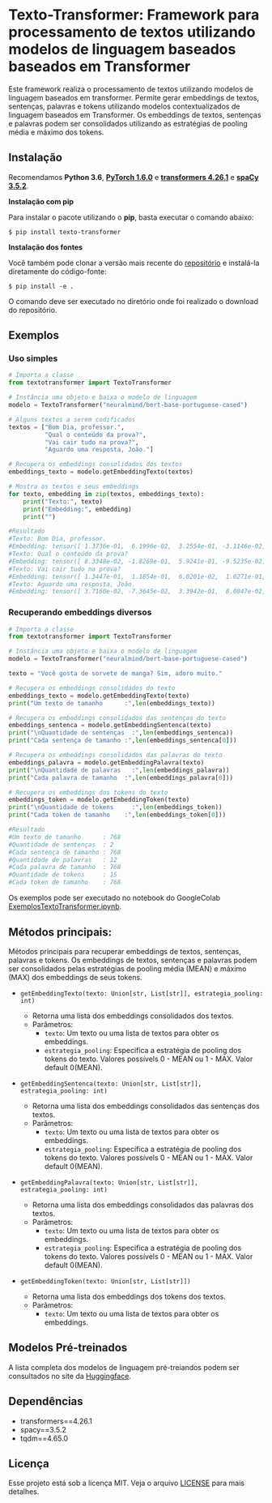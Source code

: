 # Texto-Transformer: Framework para processamento de textos utilizando modelos de linguagem baseados baseados em Transformer

Este framework realiza o processamento de textos utilizando modelos de linguagem baseados em transformer. Permite gerar embeddings de textos, sentenças, palavras e tokens utilizando modelos contextualizados de linguagem  baseados em Transformer. Os embeddings de textos, sentenças e palavras podem ser consolidados utilizando as estratégias de pooling média e máximo dos tokens.

## Instalação

Recomendamos **Python 3.6**, **[PyTorch 1.6.0](https://pytorch.org/get-started/locally/)** e **[transformers 4.26.1](https://github.com/huggingface/transformers)** e **[spaCy 3.5.2](https://spacy.io)**. 

**Instalação com pip**

Para instalar o pacote utilizando o **pip**, basta executar o comando abaixo:

<pre><code>$ pip install texto-transformer</code></pre>

**Instalação dos fontes**

Você também pode clonar a versão mais recente do [repositório](https://github.com/osmarbraz/texto-transformer.git) e instalá-la diretamente do código-fonte:

<pre><code>$ pip install -e .</code></pre>

O comando deve ser executado no diretório onde foi realizado o download do repositório.

## Exemplos 

### Uso simples

````python
# Importa a classe
from textotransformer import TextoTransformer

# Instância uma objeto e baixa o modelo de linguagem
modelo = TextoTransformer("neuralmind/bert-base-portuguese-cased")

# Alguns textos a serem codificados
textos = ["Bom Dia, professor.",
          "Qual o conteúdo da prova?",
          "Vai cair tudo na prova?",
          "Aguardo uma resposta, João."]

# Recupera os embeddings consolidados dos textos
embeddings_texto = modelo.getEmbeddingTexto(textos)      

# Mostra os textos e seus embeddings
for texto, embedding in zip(textos, embeddings_texto):
    print("Texto:", texto)
    print("Embedding:", embedding)
    print("")

#Resultado
#Texto: Bom Dia, professor.
#Embedding: tensor([ 1.3736e-01,  6.1996e-02,  3.2554e-01, -3.1146e-02,  3.5892e-01,...
#Texto: Qual o conteúdo da prova?
#Embedding: tensor([ 8.3348e-02, -1.8269e-01,  5.9241e-01, -9.5235e-02,  5.0978e-01,...
#Texto: Vai cair tudo na prova?
#Embedding: tensor([ 1.3447e-01,  1.1854e-01,  6.0201e-02,  1.0271e-01,  2.6321e-01,...
#Texto: Aguardo uma resposta, João.
#Embedding: tensor([ 3.7160e-02, -7.3645e-02,  3.3942e-01,  8.0847e-02,  3.8259e-01,...
````

### Recuperando embeddings diversos

````python
# Importa a classe
from textotransformer import TextoTransformer

# Instância uma objeto e baixa o modelo de linguagem
modelo = TextoTransformer("neuralmind/bert-base-portuguese-cased")

texto = "Você gosta de sorvete de manga? Sim, adoro muito."

# Recupera os embeddings consolidados do texto
embeddings_texto = modelo.getEmbeddingTexto(texto)
print("Um texto de tamanho      :",len(embeddings_texto))

# Recupera os embeddings consolidados das sentenças do texto
embeddings_sentenca = modelo.getEmbeddingSentenca(texto)
print("\nQuantidade de sentenças  :",len(embeddings_sentenca))
print("Cada sentença de tamanho :",len(embeddings_sentenca[0]))

# Recupera os embeddings consolidados das palavras do texto
embeddings_palavra = modelo.getEmbeddingPalavra(texto)
print("\nQuantidade de palavras   :",len(embeddings_palavra))
print("Cada palavra de tamanho  :",len(embeddings_palavra[0]))

# Recupera os embeddings dos tokens do texto
embeddings_token = modelo.getEmbeddingToken(texto)
print("\nQuantidade de tokens     :",len(embeddings_token))
print("Cada token de tamanho    :",len(embeddings_token[0]))

#Resultado
#Um texto de tamanho      : 768
#Quantidade de sentenças  : 2
#Cada sentença de tamanho : 768
#Quantidade de palavras   : 12
#Cada palavra de tamanho  : 768
#Quantidade de tokens     : 15
#Cada token de tamanho    : 768
````

Os exemplos pode ser executado no notebook do GoogleColab [ExemplosTextoTransformer.ipynb](https://github.com/osmarbraz/texto-transformer/blob/main/notebooks/ExemplosTextoTransformer.ipynb).

## Métodos principais:

Métodos principais para recuperar embeddings de textos, sentenças, palavras e tokens. Os embeddings de textos, sentenças e palavras podem ser consolidados pelas estratégias de pooling média (MEAN) e máximo (MAX) dos embeddings de seus tokens.

- `getEmbeddingTexto(texto: Union[str, List[str]], estrategia_pooling: int)`
    - Retorna uma lista dos embeddings consolidados dos textos.
    - Parâmetros:
        - `texto`: Um texto ou uma lista de textos para obter os embeddings.
        - `estrategia_pooling`: Especifica a estratégia de pooling dos tokens do texto. Valores possívels 0 - MEAN ou 1 - MAX. Valor default 0(MEAN).

- `getEmbeddingSentenca(texto: Union[str, List[str]], estrategia_pooling: int)` 
    - Retorna uma lista dos embeddings consolidados das sentenças dos textos.    
    - Parâmetros:
        - `texto`: Um texto ou uma lista de textos para obter os embeddings.
        - `estrategia_pooling`: Especifica a estratégia de pooling dos tokens do texto. Valores possívels 0 - MEAN ou 1 - MAX. Valor default 0(MEAN).

- `getEmbeddingPalavra(texto: Union[str, List[str]], estrategia_pooling: int)` 
    - Retorna uma lista dos embeddings consolidados das palavras dos textos.
    - Parâmetros:
        - `texto`: Um texto ou uma lista de textos para obter os embeddings.
        - `estrategia_pooling`: Especifica a estratégia de pooling dos tokens do texto. Valores possívels 0 - MEAN ou 1 - MAX. Valor default 0(MEAN).

- `getEmbeddingToken(texto: Union[str, List[str]])` 
    - Retorna uma lista dos embeddings dos tokens dos textos.
    - Parâmetros:
        - `texto`: Um texto ou uma lista de textos para obter os embeddings.        

## Modelos Pré-treinados

A lista completa dos modelos de linguagem pré-treiandos podem ser consultados no site da [Huggingface](https://huggingface.co/models).

## Dependências

- transformers==4.26.1
- spacy==3.5.2
- tqdm==4.65.0

## Licença

Esse projeto está sob a licença MIT. Veja o arquivo [LICENSE](LICENSE) para mais detalhes.